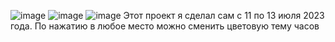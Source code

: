 ![image](https://github.com/vIadimirp/clock/assets/118995973/543fe0f7-332a-4236-ac61-8d87d8274767)
![image](https://github.com/vIadimirp/clock/assets/118995973/a8b80942-2157-4d8f-b8ba-22208807a765)
![image](https://github.com/vIadimirp/clock/assets/118995973/c8ee5983-e742-4c36-80f5-c6181672bac3)
Этот проект я сделал сам с 11 по 13 июля 2023 года. По нажатию в любое место можно сменить цветовую тему часов
